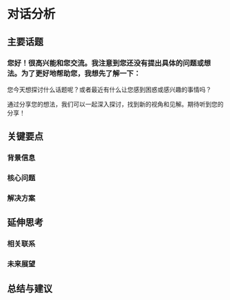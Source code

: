 # 对话分析
## 主要话题
### 您好！很高兴能和您交流。我注意到您还没有提出具体的问题或想法。为了更好地帮助您，我想先了解一下：

您今天想探讨什么话题呢？或者最近有什么让您感到困惑或感兴趣的事情吗？

通过分享您的想法，我们可以一起深入探讨，找到新的视角和见解。期待听到您的分享！
## 关键要点
### 背景信息
### 核心问题
### 解决方案
## 延伸思考
### 相关联系
### 未来展望
## 总结与建议